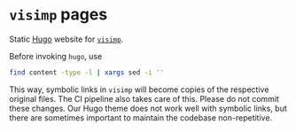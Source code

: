 # `visimp` pages

Static [Hugo](https://gohugo.io) website for
[`visimp`](https://github.com/visimp/visimp).

Before invoking `hugo`, use

```bash
find content -type -l | xargs sed -i ''
```

This way, symbolic links in `visimp` will become copies of the respective
original files. The CI pipeline also takes care of this. Please do not commit
these changes. Our Hugo theme does not work well with symbolic links, but there
are sometimes important to maintain the codebase non-repetitive.

